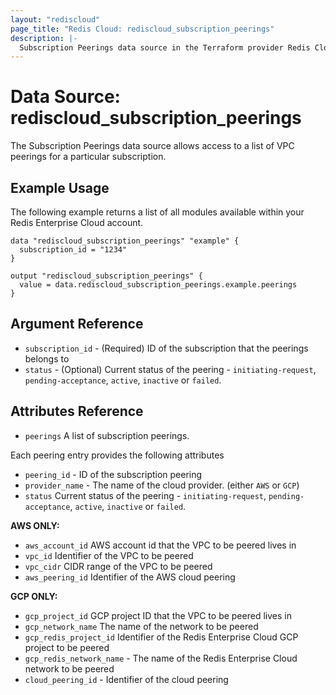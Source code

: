 ```yaml
---
layout: "rediscloud"
page_title: "Redis Cloud: rediscloud_subscription_peerings"
description: |-
  Subscription Peerings data source in the Terraform provider Redis Cloud.
---
```



# Data Source: rediscloud_subscription_peerings

The Subscription Peerings data source allows access to a list of VPC peerings for a particular subscription.

## Example Usage

The following example returns a list of all modules available within your Redis Enterprise Cloud account.

```hcl-terraform
data "rediscloud_subscription_peerings" "example" {
  subscription_id = "1234"
}

output "rediscloud_subscription_peerings" {
  value = data.rediscloud_subscription_peerings.example.peerings
}
```

## Argument Reference

* `subscription_id` - (Required) ID of the subscription that the peerings belongs to
* `status` - (Optional) Current status of the peering - `initiating-request`, `pending-acceptance`, `active`, `inactive` or `failed`.

## Attributes Reference

* `peerings` A list of subscription peerings.

Each peering entry provides the following attributes

* `peering_id` - ID of the subscription peering
* `provider_name` - The name of the cloud provider. (either `AWS` or `GCP`)
* `status` Current status of the peering - `initiating-request`, `pending-acceptance`, `active`, `inactive` or `failed`.

**AWS ONLY:**

* `aws_account_id` AWS account id that the VPC to be peered lives in
* `vpc_id` Identifier of the VPC to be peered
* `vpc_cidr` CIDR range of the VPC to be peered
* `aws_peering_id` Identifier of the AWS cloud peering

**GCP ONLY:**
* `gcp_project_id` GCP project ID that the VPC to be peered lives in
* `gcp_network_name` The name of the network to be peered
* `gcp_redis_project_id` Identifier of the Redis Enterprise Cloud GCP project to be peered
* `gcp_redis_network_name` - The name of the Redis Enterprise Cloud network to be peered
* `cloud_peering_id` - Identifier of the cloud peering
